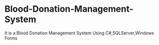 # Blood-Donation-Management-System
It is a Blood Donation Management System Using C#,SQLServer,Windows Forms
